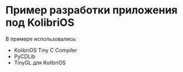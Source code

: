 # Пример разработки приложения под KolibriOS

В примере использовались:
- KolibriOS Tiny C Compiler
- PyCDLib
- TinyGL для KolibriOS
